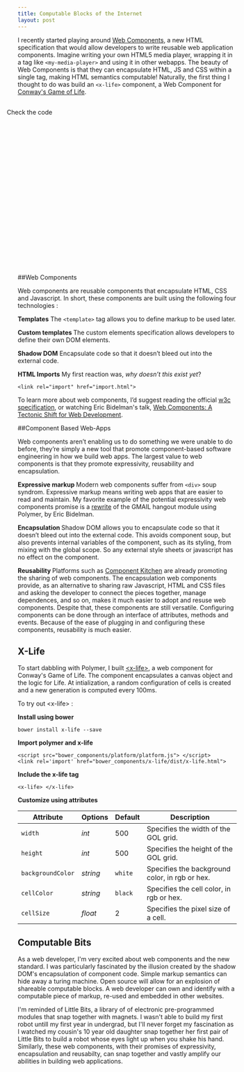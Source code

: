 ```yaml
---
title: Computable Blocks of the Internet
layout: post
---
```


I recently started playing around <a href="http://webcomponents.org">Web Components</a>, a new HTML specification that would allow developers to write reusable web application components. Imagine writing your own HTML5 media player, wrapping it in a tag like ``<my-media-player>`` and using it in other webapps. The beauty of Web Components is that they can encapsulate HTML, JS and CSS within a single tag, making HTML semantics computable! Naturally, the first thing I thought to do was build an ``<x-life>`` component, a Web Component for <a href="https://en.wikipedia.org/wiki/Conway's_Game_of_Life">Conway's Game of Life</a>.

<div id='cover-image' style='width:650px;height:350px;position:relative; margin: 30px 0 30px -25px'>
<x-life width='650' height='350' backgroundColor = 'rgb(160,248,253)' cellColor='rgb(250,230,60)' cellSize = '3' >
</x-life>
	<div id='caption'>Check the code</div>

</div>

<!-- ![Alt text](/assets/gol.png)
 -->
<!-- <div id='cover'>

</div> -->
##Web Components


Web components are reusable components that encapsulate HTML, CSS and Javascript. In short, these components are built using the following four technologies :

<b>Templates</b> The ``<template>`` tag allows you to define markup to be used later. 

<b>Custom templates </b> The custom elements specification allows developers to define their own DOM elements. 

<b>Shadow DOM</b> Encapsulate code so that it doesn’t bleed out into the external code.

<b>HTML Imports</b> My first reaction was, <em>why doesn’t this exist yet</em>?

	<link rel="import" href="import.html">

To learn more about web components, I’d suggest reading the official <a href='http://w3c.github.io/webcomponents/explainer/'>w3c specification</a>, or watching Eric Bidelman's talk, <a href='https://www.youtube.com/watch?v=fqULJBBEVQE'>Web Components: A Tectonic Shift for Web Development</a>.

##Component Based Web-Apps

Web components aren’t enabling us to do something we were unable to do before, they’re simply a new tool that promote component-based software engineering in how we build web apps. The largest value to web components is that they promote expressivity, reusability and encapsulation. 

<b>Expressive markup </b> Modern web components suffer from ``<div>`` soup syndrom. Expressive markup  means writing web apps that are easier to read and maintain.  My favorite example of the potential expressivity web components promise is a <a href=" http://www.html5rocks.com/en/tutorials/webcomponents/customelements/">rewrite</a> of the GMAIL hangout module using Polymer, by Eric Bidelman.

<b>Encapsulation </b> Shadow DOM allows you to encapsulate code so that it doesn’t bleed out into the external code. This avoids component soup, but also prevents internal variables of the component, such as its styling, from mixing with the global scope. So any external style sheets or javascript has no effect on the component. 

<b>Reusability </b> Platforms such as <a href='http://component.kitchen/'>Component Kitchen</a> are already promoting the sharing of web components. The encapsulation web components provide, as an alternative to sharing raw Javascript, HTML and CSS files and asking the developer to connect the pieces together, manage dependences, and so on, makes it much easier to adopt and resuse web components. Despite that, these components are still versatile. Configuring components can be done through an interface of attributes, methods and events. Because of the ease of plugging in and configuring these components, reusability is much easier. 


## X-Life
To start dabbling with Polymer, I built <a href='http://acrylc.github.io/x-life'><x-life\></a>, a web component for Conway's Game of Life. The component encapsulates a canvas object and the logic for Life. At intialization, a random configuration of cells is created and a new generation is computed every 100ms.

To try out <x-life\> :

<b>Install using bower</b>

	bower install x-life --save

<b>Import polymer and x-life</b>

	<script src="bower_components/platform/platform.js"> </script>
	<link rel='import' href="bower_components/x-life/dist/x-life.html"> 

<b>Include the x-life tag</b>

	<x-life> </x-life>

<b>Customize using attributes</b>


Attribute  | Options           | Default             | Description
---        | ---         | ---                 | ---
`width` | *int*   | 500             | Specifies the width of the GOL grid.
`height` | *int*   | 500            | Specifies the height of the GOL grid.
`backgroundColor` | *string*   | `white`             | Specifies the background color, in rgb or hex.
`cellColor` | *string*   | `black`             | Specifies the cell color, in rgb or hex.
`cellSize`     | *float*    |  2   | Specifies the pixel size of a cell.



## Computable Bits
As a web developer, I'm very excited about web components and the new standard. I was particularly fascinated by the illusion created by the shadow DOM's encapsulation of component code. Simple markup semantics can hide away a turing machine. Open source will allow for an explosion of shareable computable blocks. A web developer can own and identify with a computable piece of markup, re-used and embedded in other websites.

I'm reminded of Little Bits, a library of of electronic pre-programmed modules that snap together with magnets. I wasn't able to build my first robot untill my first year in undergrad, but I'll never forget my fascination as I watched my cousin's 10 year old daughter snap together her first pair of Little Bits to build a robot whose eyes light up when you shake his hand. Similarly, these web components, with their promises of expressivity, encapsulation and reusabilty, can snap together and vastly amplify our abilities in building web applications.

